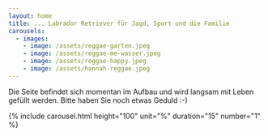 ```yaml
---
layout: home
title: ... Labrador Retriever für Jagd, Sport und die Familie
carousels:
  - images: 
    - image: /assets/reggae-garten.jpeg
    - image: /assets/reggae-me-wasser.jpeg
    - image: /assets/reggae-happy.jpeg
    - image: /assets/hannah-reggae.jpeg
---
```

Die Seite befindet sich momentan im Aufbau und wird langsam mit Leben gefüllt werden.
Bitte haben Sie noch etwas Geduld :-)
<div>
{% include carousel.html height="100" unit="%" duration="15" number="1" %}
</div>
